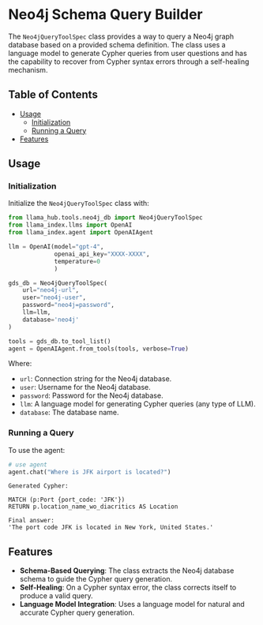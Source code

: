 # Neo4j Schema Query Builder

The `Neo4jQueryToolSpec` class provides a way to query a Neo4j graph database based on a provided schema definition. The class uses a language model to generate Cypher queries from user questions and has the capability to recover from Cypher syntax errors through a self-healing mechanism.

## Table of Contents

- [Usage](#usage)
  - [Initialization](#initialization)
  - [Running a Query](#running-a-query)
- [Features](#features)

## Usage

### Initialization

Initialize the `Neo4jQueryToolSpec` class with:

```python
from llama_hub.tools.neo4j_db import Neo4jQueryToolSpec
from llama_index.llms import OpenAI
from llama_index.agent import OpenAIAgent

llm = OpenAI(model="gpt-4",
             openai_api_key="XXXX-XXXX",
             temperature=0
             )

gds_db = Neo4jQueryToolSpec(
    url="neo4j-url",
    user="neo4j-user",
    password="neo4j=password",
    llm=llm,
    database='neo4j'
)

tools = gds_db.to_tool_list()
agent = OpenAIAgent.from_tools(tools, verbose=True)

```

Where:

- `url`: Connection string for the Neo4j database.
- `user`: Username for the Neo4j database.
- `password`: Password for the Neo4j database.
- `llm`: A language model for generating Cypher queries (any type of LLM).
- `database`: The database name.

### Running a Query

To use the agent:

```python
# use agent
agent.chat("Where is JFK airport is located?")
```

```
Generated Cypher:

MATCH (p:Port {port_code: 'JFK'}) 
RETURN p.location_name_wo_diacritics AS Location

Final answer:
'The port code JFK is located in New York, United States.'
```


## Features

- **Schema-Based Querying**: The class extracts the Neo4j database schema to guide the Cypher query generation.
- **Self-Healing**: On a Cypher syntax error, the class corrects itself to produce a valid query.
- **Language Model Integration**: Uses a language model for natural and accurate Cypher query generation.
